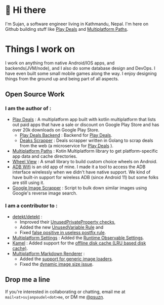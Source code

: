 # 👋 Hi there

I'm Sujan, a software engineer living in Kathmandu, Nepal. I'm here on Github building stuff like [Play Deals](https://github.com/psuzn/play-deals) and [Multiplatform Paths](https://github.com/psuzn/mp-utils). 

# Things I work on
I work on anything from native Android/IOS apps, and backends(JVM/node), and I also do some database design and DevOps. I have even built some small mobile games along the way. I enjoy designing things from the ground up and being part of all aspects. 

## Open Source Work

### I am the author of : 

* [Play Deals](https://github.com/psuzn/play-deals) : A multiplatform app built with kotlin multiplatform that lists out paid apps that have a sale or discount on Google Play Store and has over 20k downloads on Google Play Store.
  * [Play Deals Backend](https://github.com/psuzn/play-deals) : Backend for [Play Deals](https://github.com/psuzn/play-deals). 
  * [Deaks Scrapper](https://github.com/psuzn/deals-scrapper) : Deals scrapper written in Golang to scrap deals from the web (a microservice for [Play Deals](https://github.com/psuzn/play-deals) ).
* [Multiplatform Paths](https://github.com/psuzn/multiplatform-paths) : Kotin Multiplatform library to get platform-specific app data and cache directories.
* [Wheel View](https://github.com/psuzn/WheelView) : A small library to build custom choice wheels on Android.
* [ADB Wifi](https://github.com/psuzn/ADB-WiFi) is an old app of mine. I made it a tool to access the ADB interface wirelessly when we didn't have native support. We kind of have built-in support for wireless ADB (since Android 11) but some folks are still using it.
* [Google Image Scrapper](https://github.com/psuzn/google-image-scrapper) : Script to bulk down similar images using Google's reverse image search. 

### I am a contributor to : 

* [detekt/detekt](https://github.com/detekt/detekt) :
  * Improved their [UnusedPrivateProperty checks](https://github.com/detekt/detekt/pull/7089),
  * Added the new [UnusedVariable Rule](https://github.com/detekt/detekt/pull/7089) and
  * Fixed [false positive in useless postfix rule](https://github.com/detekt/detekt/pull/7084).
* [Multiplatform Settings](https://github.com/russhwolf/multiplatform-settings) : Added the [Runtime Observable Settings](https://github.com/russhwolf/multiplatform-settings/pull/184).
* [Kamel](https://github.com/Kamel-Media/Kamel) : Added support for the [offline disk cache (LRU based disk cache)](https://github.com/Kamel-Media/Kamel/pull/61).
* [Multiplatform Markdown Renderer](https://github.com/mikepenz/multiplatform-markdown-renderer) :
  * Added the [support for generic image loaders](https://github.com/mikepenz/multiplatform-markdown-renderer/pull/72).
  * Fixed the [dynamic image size issue](https://github.com/mikepenz/multiplatform-markdown-renderer/pull/72).

## Drop me a line

If you're interested in collaborating or chatting, email me at `mail<at>sujanpoudel<dot>me`, or DM me [@psuzn](twitter.com/psuzn).
